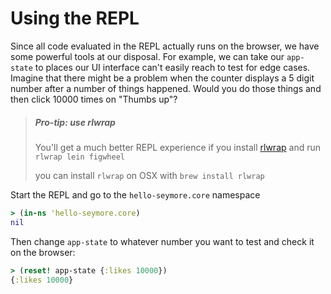 # Using the REPL

Since all code evaluated in the REPL actually runs on the browser, we have some powerful tools at our disposal. For example, we can take our `app-state` to places our UI interface can't easily reach to test for edge cases. Imagine that there might be a problem when the counter displays a 5 digit number after a number of things happened. Would you do those things and then click 10000 times on "Thumbs up"?

> ##### Pro-tip: use rlwrap
> You'll get a much better REPL experience if you install [rlwrap](https://github.com/hanslub42/rlwrap) and run `rlwrap lein figwheel`
>
> you can install `rlwrap` on OSX with `brew install rlwrap`

Start the REPL and go to the `hello-seymore.core` namespace

```clojure
> (in-ns 'hello-seymore.core)
nil
```

Then change `app-state` to whatever number you want to test and check it on the browser:

```clojure
> (reset! app-state {:likes 10000})
{:likes 10000}
```


